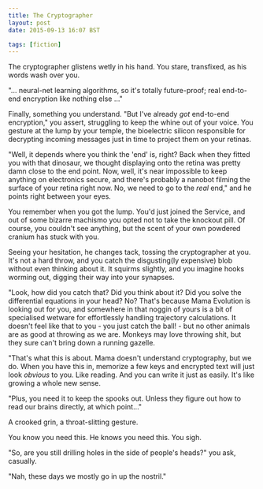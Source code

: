 ```yaml
---
title: The Cryptographer
layout: post
date: 2015-09-13 16:07 BST

tags: [fiction]
---
```


The cryptographer glistens wetly in his hand. You stare, transfixed, as his
words wash over you.

"... neural-net learning algorithms, so it's totally future-proof; real end-to-end encryption like nothing else ..."

Finally, something you understand. "But I've already *got* end-to-end encryption," you
assert, struggling to keep the whine out of your voice. You gesture at the lump
by your temple, the bioelectric silicon responsible for decrypting incoming
messages just in time to project them on your retinas.

"Well, it depends where you think the 'end' is, right? Back when they fitted you
with that dinosaur, we thought displaying onto the retina was pretty damn close
to the end point. Now, well, it's near impossible to keep anything on
electronics secure, and there's probably a nanobot filming the surface of your
retina right now. No, we need to go to the *real* end," and he points right
between your eyes.

<!-- more -->

You remember when you got the lump. You'd just joined the Service, and out of
some bizarre machismo you opted not to take the knockout pill. Of course, you
couldn't see anything, but the scent of your own powdered cranium has stuck with
you.

Seeing your hesitation, he changes tack, tossing the cryptographer at
you. It's not a hard throw, and you catch the disgusting(ly expensive) blob without
even thinking about it. It squirms slightly, and you imagine hooks worming out,
digging their way into your synapses.

"Look, how did you catch that? Did you think about it? Did you solve the
differential equations in your head? No? That's because Mama Evolution is
looking out for you, and somewhere in that noggin of yours is a bit of
specialised wetware for effortlessly handling trajectory calculations. It
doesn't feel like that to you - you just catch the ball! - but no other animals are as
good at throwing as we are. Monkeys may love throwing shit, but they sure
can't bring down a running gazelle.

"That's what this is about. Mama doesn't understand cryptography, but we do.
When you have this in, memorize a few keys and encrypted text will just look
*obvious* to you. Like reading. And you can write it just as easily. It's like
 growing a whole new sense.
 
"Plus, you need it to keep the spooks out. Unless they figure out how to read our brains
directly, at which point..." 

A crooked grin, a throat-slitting gesture.

You know you need this. He knows you need this. You sigh.

"So, are you still drilling holes in the side of people's heads?" you ask, casually.

"Nah, these days we mostly go in up the nostril."
